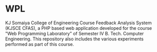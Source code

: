 # WPL
KJ Somaiya College of Engineering Course Feedback Analysis System (KJSCE CFAS), a PHP based web application developed for the course "Web Programming Laboratory" of Semester IV B. Tech. Computer Engineering. This repository also includes the various experiments performed as part of this course.
